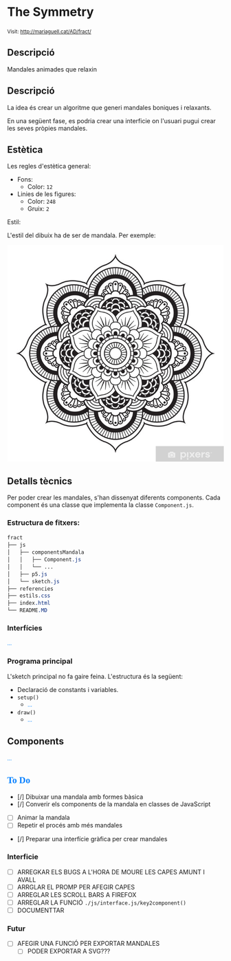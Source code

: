 # The Symmetry

<style>n{color:#0080ff;font-family:"Segoe Print"}</style>

<small>Visit: http://mariaguell.cat/AD/fract/</small>

## Descripció

Mandales animades que relaxin

## Descripció

La idea és crear un algoritme que generi mandales boniques i relaxants.

En una següent fase, es podria crear una interficie on l'usuari pugui crear les seves pròpies mandales.

## Estètica

Les regles d'estètica general:

* Fons:
    * Color: `12`
* Linies de les figures:
    * Color: `248`
    * Gruix: `2`

Estil:

L'estil del dibuix ha de ser de mandala. Per exemple:

![](referencies\01.jpg)

## Detalls tècnics

Per poder crear les mandales, s'han dissenyat diferents components. Cada component és una classe que implementa la classe `Component.js`.

### Estructura de fitxers:

```css
fract
├── js
│   ├── componentsMandala
│   │   ├── Component.js
│   │   └── ...
│   ├── p5.js
│   └── sketch.js
├── referencies
├── estils.css
├── index.html
└── README.MD
```

### Interfícies

<n>...</n>

### Programa principal

L'sketch principal no fa gaire feina. L'estructura és la següent:

* Declaració de constants i variables.
* `setup()`
	* <n>...</n>
* `draw()`
	* <n>...</n>

## Components

<n>...</n>

## <n>To Do</n>

* [/] Dibuixar una mandala amb formes bàsica
* [/] Converir els components de la mandala en classes de JavaScript
* [ ] Animar la mandala
* [ ] Repetir el procés amb més mandales
* [/] Preparar una interfície gràfica per crear mandales


### Interficie

* [ ] ARREGKAR ELS BUGS A L'HORA DE MOURE LES CAPES AMUNT I AVALL
* [ ] ARRGLAR EL PROMP PER AFEGIR CAPES
* [ ] ARREGLAR LES SCROLL BARS A FIREFOX
* [ ] ARREGLAR LA FUNCIÓ `./js/interface.js/key2component()`
* [ ] DOCUMENTTAR

### Futur

* [ ] AFEGIR UNA FUNCIÓ PER EXPORTAR MANDALES
    * [ ] PODER EXPORTAR A SVG???